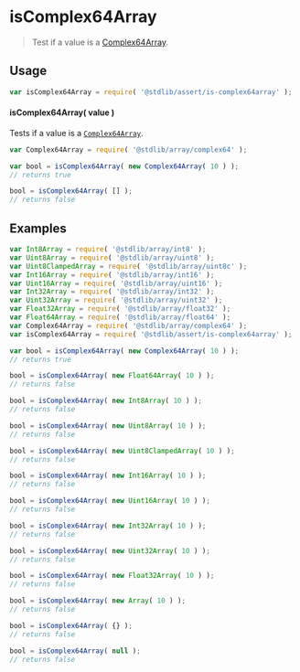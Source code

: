 <!--

@license Apache-2.0

Copyright (c) 2018 The Stdlib Authors.

Licensed under the Apache License, Version 2.0 (the "License");
you may not use this file except in compliance with the License.
You may obtain a copy of the License at

   http://www.apache.org/licenses/LICENSE-2.0

Unless required by applicable law or agreed to in writing, software
distributed under the License is distributed on an "AS IS" BASIS,
WITHOUT WARRANTIES OR CONDITIONS OF ANY KIND, either express or implied.
See the License for the specific language governing permissions and
limitations under the License.

-->

# isComplex64Array

> Test if a value is a [Complex64Array][@stdlib/array/complex64].

<section class="usage">

## Usage

```javascript
var isComplex64Array = require( '@stdlib/assert/is-complex64array' );
```

#### isComplex64Array( value )

Tests if a value is a [`Complex64Array`][@stdlib/array/complex64].

```javascript
var Complex64Array = require( '@stdlib/array/complex64' );

var bool = isComplex64Array( new Complex64Array( 10 ) );
// returns true

bool = isComplex64Array( [] );
// returns false
```

</section>

<!-- /.usage -->

<section class="examples">

## Examples

<!-- eslint no-undef: "error" -->

```javascript
var Int8Array = require( '@stdlib/array/int8' );
var Uint8Array = require( '@stdlib/array/uint8' );
var Uint8ClampedArray = require( '@stdlib/array/uint8c' );
var Int16Array = require( '@stdlib/array/int16' );
var Uint16Array = require( '@stdlib/array/uint16' );
var Int32Array = require( '@stdlib/array/int32' );
var Uint32Array = require( '@stdlib/array/uint32' );
var Float32Array = require( '@stdlib/array/float32' );
var Float64Array = require( '@stdlib/array/float64' );
var Complex64Array = require( '@stdlib/array/complex64' );
var isComplex64Array = require( '@stdlib/assert/is-complex64array' );

var bool = isComplex64Array( new Complex64Array( 10 ) );
// returns true

bool = isComplex64Array( new Float64Array( 10 ) );
// returns false

bool = isComplex64Array( new Int8Array( 10 ) );
// returns false

bool = isComplex64Array( new Uint8Array( 10 ) );
// returns false

bool = isComplex64Array( new Uint8ClampedArray( 10 ) );
// returns false

bool = isComplex64Array( new Int16Array( 10 ) );
// returns false

bool = isComplex64Array( new Uint16Array( 10 ) );
// returns false

bool = isComplex64Array( new Int32Array( 10 ) );
// returns false

bool = isComplex64Array( new Uint32Array( 10 ) );
// returns false

bool = isComplex64Array( new Float32Array( 10 ) );
// returns false

bool = isComplex64Array( new Array( 10 ) );
// returns false

bool = isComplex64Array( {} );
// returns false

bool = isComplex64Array( null );
// returns false
```

</section>

<!-- /.examples -->

<section class="links">

[@stdlib/array/complex64]: https://github.com/stdlib-js/stdlib

</section>

<!-- /.links -->
